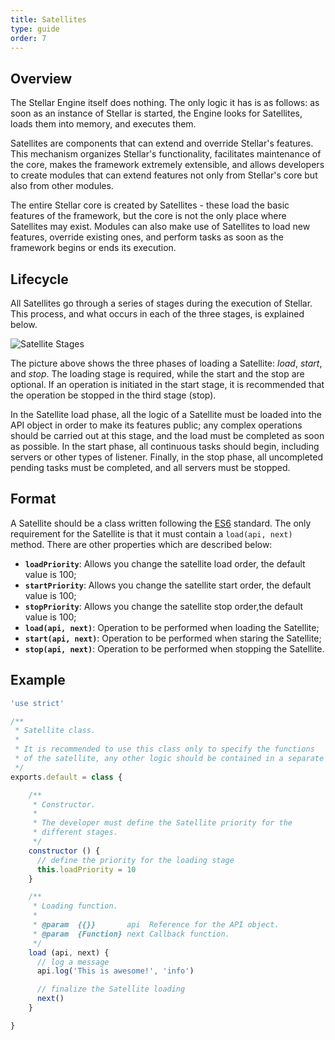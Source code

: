 ```yaml
---
title: Satellites
type: guide
order: 7
---
```


## Overview

The Stellar Engine itself does nothing.  The only logic it has is as follows: as soon as an instance of Stellar is started, the Engine looks for Satellites, loads them into memory, and executes them.

Satellites are components that can extend and override Stellar's features. This mechanism organizes Stellar's functionality, facilitates maintenance of the core, makes the framework extremely extensible, and allows developers to create modules that can extend features not only from Stellar's core but also from other modules.

The entire Stellar core is created by Satellites - these load the basic features of the framework, but the core is not the only place where Satellites may exist. Modules can also make use of Satellites to load new features, override existing ones, and perform tasks as soon as the framework begins or ends its execution.

## Lifecycle

All Satellites go through a series of stages during the execution of Stellar. This process, and what occurs in each of the three stages, is explained below.

![Satellite Stages](/images/satellite_stages.png)

The picture above shows the three phases of loading a Satellite: _load_, _start_, and _stop_. The loading stage is required, while the start and the stop are optional. If an operation is initiated in the start stage, it is recommended that the operation be stopped in the third stage (stop).

In the Satellite load phase, all the logic of a Satellite must be loaded into the API object in order to make its features public; any complex operations should be carried out at this stage, and the load must be completed as soon as possible. In the start phase, all continuous tasks should begin, including servers or other types of listener. Finally, in the stop phase, all uncompleted pending tasks must be completed, and all servers must be stopped.

## Format

A Satellite should be a class written following the [ES6](http://www.ecma-international.org/ecma-262/6.0/index.html) standard. The only requirement for the Satellite is that it must contain a `load(api, next)` method. There are other properties which are described below:

- **`loadPriority`**: Allows you change the satellite load order, the default value is 100;
- **`startPriority`**: Allows you change the satellite start order, the default value is 100;
- **`stopPriority`**: Allows you change the satellite stop order,the default value is 100;
- **`load(api, next)`**: Operation to be performed when loading the Satellite;
- **`start(api, next)`**: Operation to be performed when staring the Satellite;
- **`stop(api, next)`**: Operation to be performed when stopping the Satellite.

## Example

```javascript
'use strict'

/**
 * Satellite class.
 *
 * It is recommended to use this class only to specify the functions
 * of the satellite, any other logic should be contained in a separate class.
 */
exports.default = class {

    /**
     * Constructor.
     *
     * The developer must define the Satellite priority for the
     * different stages.
     */
    constructor () {
      // define the priority for the loading stage
      this.loadPriority = 10
    }

    /**
     * Loading function.
     *
     * @param  {{}}       api  Reference for the API object.
     * @param  {Function} next Callback function.
     */
    load (api, next) {
      // log a message
      api.log('This is awesome!', 'info')

      // finalize the Satellite loading
      next()
    }

}
```
